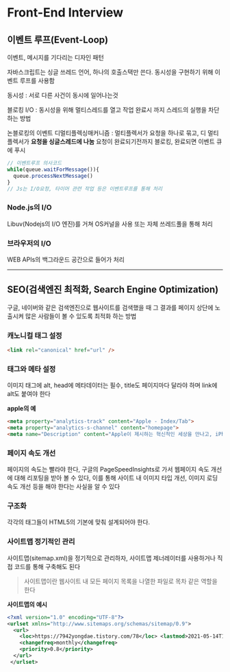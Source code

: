 # Front-End Interview

## 이벤트 루프(Event-Loop)

이벤트, 메시지를 기다리는 디자인 패턴

자바스크립트는 싱글 쓰레드 언어, 하나의 호출스택만 쓴다. 동시성을 구현하기 위해 이벤트 루프를 사용함

동시성 : 서로 다른 사건이 동시에 일어나는것

블로킹 I/O : 동시성을 위해 멀티스레드를 열고 작업 완료시 까지 스레드의 실행을 차단 하는 방법

논블로킹의 이벤트 디멀티플렉싱매커니즘 : 멀티플렉서가 요청을 하나로 묶고, 디 멀티플렉서가 **요청을 싱글스레드에 나눔** 요청이 완료되기전까지 블로킹, 완료되면 이벤트 큐에 푸시

```js
// 이벤트루프 의사코드
while(queue.waitForMessage()){
  queue.processNextMessage()
}
// Js는 I/O요청, 타이머 관련 작업 등은 이벤트루프를 통해 처리
```

### Node.js의 I/O
Libuv(Nodejs의 I/O 엔진)를 거쳐 OS커널을 사용 또는 자체 쓰레드풀을 통해 처리

### 브라우저의 I/O
WEB APIs의 백그라운드 공간으로 들어가 처리

---

## SEO(검색엔진 최적화, Search Engine Optimization)

구글, 네이버와 같은 검색엔진으로 웹사이트를 검색했을 때 그 결과를 페이지 상단에 노출시켜 많은 사람들이 볼 수 있도록 최적화 하는 방법

### 캐노니컬 태그 설정
```html
<link rel="canonical" href="url" />
```
### 태그와 메타 설정 
이미지 태그에 alt, head에 메타데이터는 필수, title도 페이지마다 달라야 하며 link에 alt도 붙여야 한다

**apple의 예**
```html
<meta property="analytics-track" content="Apple - Index/Tab">
<meta property="analytics-s-channel" content="homepage">
<meta name="Description" content="Apple이 제시하는 혁신적인 세상을 만나고, iPhone, iPad, Apple Watch, Mac, Apple TV 등을 구입하는 것은 물론, Apple 액세서리, 엔터테인먼트, 전문가 기기 지원에 대해서도 살펴볼 수 있습니다.">
```
### 페이지 속도 개선

페이지의 속도는 빨라야 한다, 구글의 PageSpeedInsights로 가서 웹페이지 속도 개선에 대해 리포팅을 받아 볼 수 있다, 이를 통해 사이트 내 이미지 타입 개선, 이미지 로딩 속도 개선 등을 해야 한다는 사실을 알 수 있다

### 구조화

각각의 태그들이 HTML5의 기본에 맞춰 설계되어야 한다.

### 사이트맵 정기적인 관리

사이트맵(sitemap.xml)을 정기적으로 관리하자, 사이트맵 제너레이터를 사용하거나 직접 코드를 통해 구축해도 된다

> 사이트맵이란 웹사이트 내 모든 페이지 목록을 나열한 파일로 목차 같은 역할을 한다

**사이트맵의 예시**
```xml
<?xml version="1.0" encoding="UTF-8"?> 
<urlset xmlns="http://www.sitemaps.org/schemas/sitemap/0.9"> 
  <url> 
    <loc>https://7942yongdae.tistory.com/78</loc> <lastmod>2021-05-14T10:00:54+09:00</lastmod> 
    <changefreq>monthly</changefreq> 
    <priority>0.8</priority> 
  </url>
 </urlset>
```
